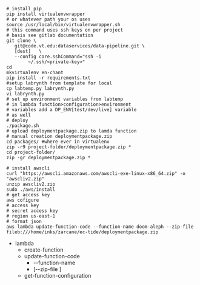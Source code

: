    # install pip
    pip install virtualenvwrapper
    # or whatever path your os uses
    source /usr/local/bin/virtualenvwrapper.sh
    # this command uses ssh keys on per project
    # basis see gitlab documentation
    git clone \
       git@code.vt.edu:dataservices/data-pipeline.git \
       [dest]   \
       --config core.sshCommand="ssh -i
            ~/.ssh/<private-key>"
    cd
    mkvirtualenv en-chant
    pip install -r requirements.txt
    #setup labrynth from template for local
    cp labtemp.py labrynth.py
    vi labrynth.py
    # set up environment variables from labtemp
    # in lambda function>configuration>environment
    # variables add a DP_ENV[test/dev/live] variable
    # as well
    # deploy
    ./package.sh
    # upload deploymentpackage.zip to lamda function
    # manual creation deploymentpackage.zip
    cd packages/ #where ever in virtualenv
    zip -r9 project-folder/deploymentpackage.zip *
    cd project-folder/
    zip -gr deploymentpackage.zip *

    # install awscli
    curl "https://awscli.amazonaws.com/awscli-exe-linux-x86_64.zip" -o "awscliv2.zip"
    unzip awscliv2.zip
    sudo ./aws/install
    # get access key
    aws cofigure
    # access key
    # secret access key
    # region us-east-1
    # format json
    aws lambda update-function-code --function-name doom-aleph --zip-file fileb:///home/inks/zarcane/ec-tide/deploymentpackage.zip

- lambda
  - create-function
  - update-function-code
    - --function-name <value>
    - [--zip-file <value>]
  - get-function-configuration
